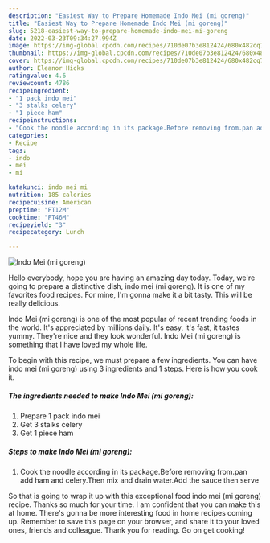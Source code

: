 ```yaml
---
description: "Easiest Way to Prepare Homemade Indo Mei (mi goreng)"
title: "Easiest Way to Prepare Homemade Indo Mei (mi goreng)"
slug: 5218-easiest-way-to-prepare-homemade-indo-mei-mi-goreng
date: 2022-03-23T09:34:27.994Z
image: https://img-global.cpcdn.com/recipes/710de07b3e812424/680x482cq70/indo-mei-mi-goreng-recipe-main-photo.jpg
thumbnail: https://img-global.cpcdn.com/recipes/710de07b3e812424/680x482cq70/indo-mei-mi-goreng-recipe-main-photo.jpg
cover: https://img-global.cpcdn.com/recipes/710de07b3e812424/680x482cq70/indo-mei-mi-goreng-recipe-main-photo.jpg
author: Eleanor Hicks
ratingvalue: 4.6
reviewcount: 4786
recipeingredient:
- "1 pack indo mei"
- "3 stalks celery"
- "1 piece ham"
recipeinstructions:
- "Cook the noodle according in its package.Before removing from.pan add ham and celery.Then mix and drain water.Add the sauce then serve"
categories:
- Recipe
tags:
- indo
- mei
- mi

katakunci: indo mei mi 
nutrition: 185 calories
recipecuisine: American
preptime: "PT12M"
cooktime: "PT46M"
recipeyield: "3"
recipecategory: Lunch

---
```



![Indo Mei (mi goreng)](https://img-global.cpcdn.com/recipes/710de07b3e812424/680x482cq70/indo-mei-mi-goreng-recipe-main-photo.jpg)

Hello everybody, hope you are having an amazing day today. Today, we're going to prepare a distinctive dish, indo mei (mi goreng). It is one of my favorites food recipes. For mine, I'm gonna make it a bit tasty. This will be really delicious.

Indo Mei (mi goreng) is one of the most popular of recent trending foods in the world. It's appreciated by millions daily. It's easy, it's fast, it tastes yummy. They're nice and they look wonderful. Indo Mei (mi goreng) is something that I have loved my whole life.




To begin with this recipe, we must prepare a few ingredients. You can have indo mei (mi goreng) using 3 ingredients and 1 steps. Here is how you cook it.

<!--inarticleads1-->

##### The ingredients needed to make Indo Mei (mi goreng):

1. Prepare 1 pack indo mei
1. Get 3 stalks celery
1. Get 1 piece ham




<!--inarticleads2-->

##### Steps to make Indo Mei (mi goreng):

1. Cook the noodle according in its package.Before removing from.pan add ham and celery.Then mix and drain water.Add the sauce then serve




So that is going to wrap it up with this exceptional food indo mei (mi goreng) recipe. Thanks so much for your time. I am confident that you can make this at home. There's gonna be more interesting food in home recipes coming up. Remember to save this page on your browser, and share it to your loved ones, friends and colleague. Thank you for reading. Go on get cooking!
